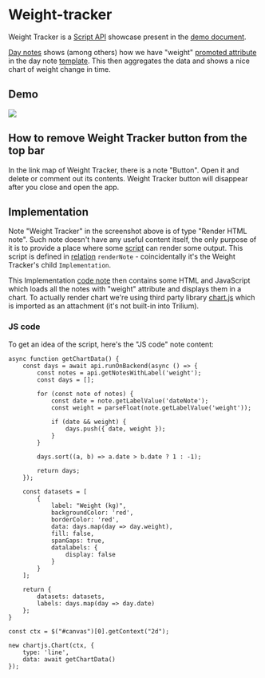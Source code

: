 # Weight-tracker
Weight Tracker is a [Script API](script-api.md) showcase present in the [demo document](document.md).

[Day notes](day-notes.md) shows (among others) how we have "weight" [promoted attribute](promoted-attributes.md) in the day note [template](template.md). This then aggregates the data and shows a nice chart of weight change in time.

Demo
----

![](images/weight-tracker.png)

How to remove Weight Tracker button from the top bar
----------------------------------------------------

In the link map of Weight Tracker, there is a note "Button". Open it and delete or comment out its contents. Weight Tracker button will disappear after you close and open the app.

Implementation
--------------

Note "Weight Tracker" in the screenshot above is of type "Render HTML note". Such note doesn't have any useful content itself, the only purpose of it is to provide a place where some [script](scripts.md) can render some output. This script is defined in [relation](attributes.md) `renderNote` - coincidentally it's the Weight Tracker's child `Implementation`.

This Implementation [code note](code-notes.md) then contains some HTML and JavaScript which loads all the notes with "weight" attribute and displays them in a chart. To actually render chart we're using third party library [chart.js](https://www.chartjs.org/) which is imported as an attachment (it's not built-in into Trilium).

### JS code

To get an idea of the script, here's the "JS code" note content:

```text-plain
async function getChartData() {
    const days = await api.runOnBackend(async () => {
        const notes = api.getNotesWithLabel('weight');
        const days = [];

        for (const note of notes) {
            const date = note.getLabelValue('dateNote');
            const weight = parseFloat(note.getLabelValue('weight'));

            if (date && weight) {
                days.push({ date, weight });
            }
        }

        days.sort((a, b) => a.date > b.date ? 1 : -1);

        return days;
    });

    const datasets = [
        {
            label: "Weight (kg)",
            backgroundColor: 'red',
            borderColor: 'red',
            data: days.map(day => day.weight),
            fill: false,
            spanGaps: true,
            datalabels: {
                display: false
            }
        }
    ];

    return {
        datasets: datasets,
        labels: days.map(day => day.date)
    };
}

const ctx = $("#canvas")[0].getContext("2d");

new chartjs.Chart(ctx, {
    type: 'line',
    data: await getChartData()
});
```
